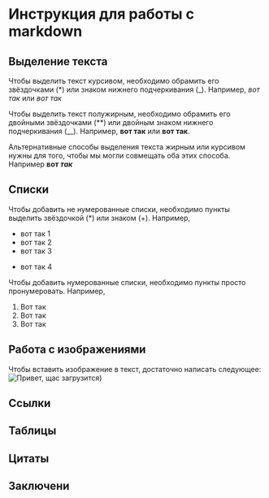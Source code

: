 # Инструкция для работы с markdown

## Выделение текста

Чтобы выделить текст курсивом, необходимо обрамить его звёздочками (*) или знаком нижнего подчеркивания (_). Например, *вот так* или _вот так_

Чтобы выделить текст полужирным, необходимо обрамить его двойными звёздочками (**) или двойным знаком нижнего подчеркивания (__). Например, **вот так** или __вот так__.

Альтернативные способы выделения текста жирным или курсивом нужны для того, чтобы мы могли совмещать оба этих способа. Например __вот *так*__

## Списки

Чтобы добавить не нумерованные списки, необходимо пункты выделить звёздочкой (*) или знаком (+). Например,
* вот так 1
* вот так 2
* вот так 3
+ вот так 4

Чтобы добавить нумерованные списки, необходимо пункты просто пронумеровать. Например,
1. Вот так
2. Вот так
3. Вот так

## Работа с изображениями

Чтобы вставить изображение в текст, достаточно написать следующее:
![Привет, щас загрузится](507070efd95d3b5c7c1ff0241e7954cf_w200.gif))

## Ссылки

## Таблицы

## Цитаты

## Заключени


